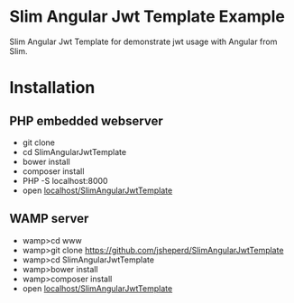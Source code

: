 # Slim Angular Jwt Template Example

Slim Angular Jwt Template for demonstrate jwt usage with Angular from Slim.

# Installation

## PHP embedded webserver

- git clone
- cd SlimAngularJwtTemplate
- bower install
- composer install
- PHP -S localhost:8000
- open [localhost/SlimAngularJwtTemplate](http://localhost/SlimAngularJwtTemplate)

## WAMP server

- wamp>cd www
- wamp>git clone https://github.com/jsheperd/SlimAngularJwtTemplate
- wamp>cd SlimAngularJwtTemplate
- wamp>bower install
- wamp>composer install
- open [localhost/SlimAngularJwtTemplate](http://localhost/SlimAngularJwtTemplate)


